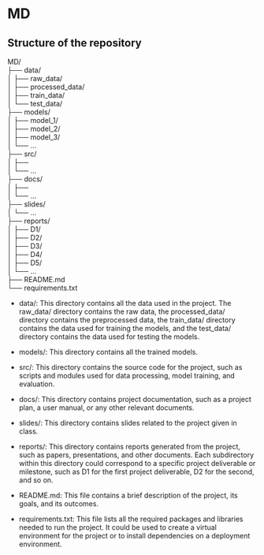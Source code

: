 # MD

## Structure of the repository

MD/  <br>
├── data/  <br>
│   ├── raw_data/  <br>
│   ├── processed_data/  <br>
│   ├── train_data/  <br>
│   └── test_data/  <br>
├── models/  <br>
│   ├── model_1/  <br>
│   ├── model_2/  <br>
│   ├── model_3/  <br>
│   └── ...  <br>
├── src/  <br>
│   ├──   <br>
│   └── ...  <br>
├── docs/  <br>
│   ├──   <br>
│   └── ...  <br>
├── slides/  <br>
│   └── ...  <br>
├── reports/  <br>
│   ├── D1/  <br>
│   ├── D2/  <br>
│   ├── D3/  <br>
│   ├── D4/  <br>
│   ├── D5/  <br>
│   └── ...  <br>
├── README.md  <br>
└── requirements.txt  <br>

- data/: This directory contains all the data used in the project. The raw_data/ directory contains the raw data, the processed_data/ directory contains the preprocessed data, the train_data/ directory contains the data used for training the models, and the test_data/ directory contains the data used for testing the models.

- models/: This directory contains all the trained models.

- src/: This directory contains the source code for the project, such as scripts and modules used for data processing, model training, and evaluation.

- docs/: This directory contains project documentation, such as a project plan, a user manual, or any other relevant documents.

- slides/: This directory contains slides related to the project given in class.

- reports/: This directory contains reports generated from the project, such as papers, presentations, and other documents. Each subdirectory within this directory could correspond to a specific project deliverable or milestone, such as D1 for the first project deliverable, D2 for the second, and so on.

- README.md: This file contains a brief description of the project, its goals, and its outcomes.

- requirements.txt: This file lists all the required packages and libraries needed to run the project. It could be used to create a virtual environment for the project or to install dependencies on a deployment environment.
